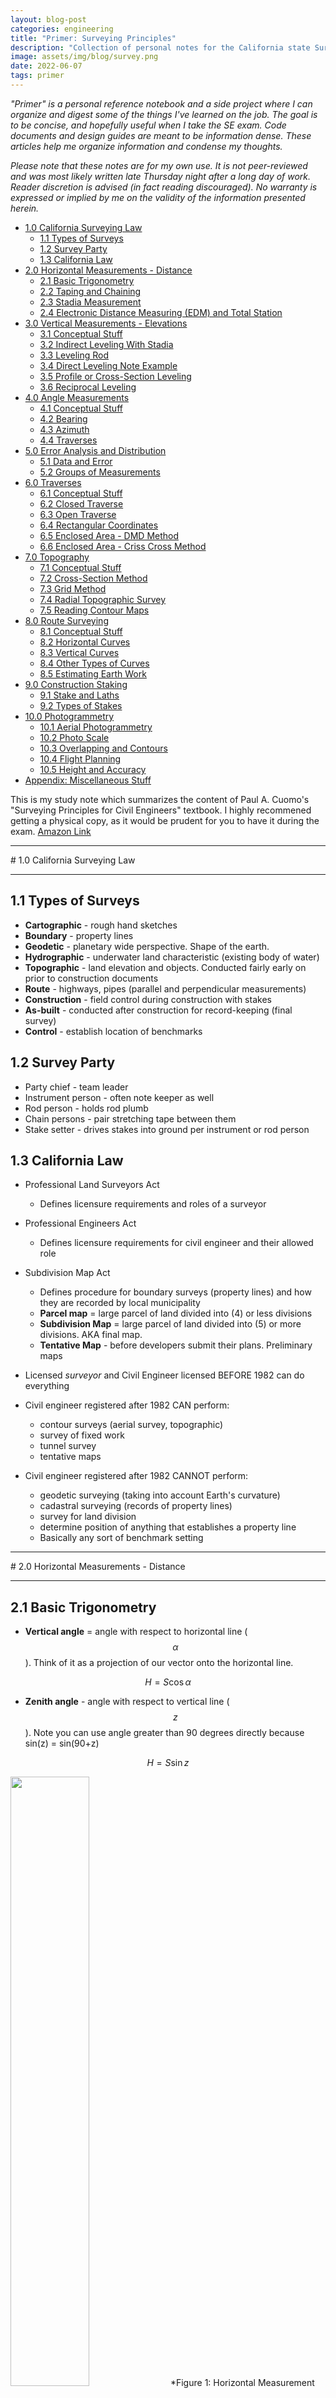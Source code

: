 ```yaml
---
layout: blog-post
categories: engineering
title: "Primer: Surveying Principles"
description: "Collection of personal notes for the California state Survey PE Exam"
image: assets/img/blog/survey.png
date: 2022-06-07
tags: primer
---
```


*"Primer" is a personal reference notebook and a side project where I can organize and digest some of the things I've learned on the job. The goal is to be concise, and hopefully useful when I take the SE exam. Code documents and design guides are meant to be information dense. These articles help me organize information and condense my thoughts.*

*Please note that these notes are for my own use. It is not peer-reviewed and was most likely written late Thursday night after a long day of work. Reader discretion is advised (in fact reading discouraged). No warranty is expressed or implied by me on the validity of the information presented herein.*


- [1.0 California Surveying Law](#10-california-surveying-law)
  * [1.1 Types of Surveys](#11-types-of-surveys)
  * [1.2 Survey Party](#12-survey-party)
  * [1.3 California Law](#13-california-law)
- [2.0 Horizontal Measurements - Distance](#20-horizontal-measurements---distance)
  * [2.1 Basic Trigonometry](#21-basic-trigonometry)
  * [2.2 Taping and Chaining](#22-taping-and-chaining)
  * [2.3 Stadia Measurement](#23-stadia-measurement)
  * [2.4 Electronic Distance Measuring (EDM) and Total Station](#24-electronic-distance-measuring--edm--and-total-station)
- [3.0 Vertical Measurements - Elevations](#30-vertical-measurements---elevations)
  * [3.1 Conceptual Stuff](#31-conceptual-stuff)
  * [3.2 Indirect Leveling With Stadia](#32-indirect-leveling-with-stadia)
  * [3.3 Leveling Rod](#33-leveling-rod)
  * [3.4 Direct Leveling Note Example](#34-direct-leveling-note-example)
  * [3.5 Profile or Cross-Section Leveling](#35-profile-or-cross-section-leveling)
  * [3.6 Reciprocal Leveling](#36-reciprocal-leveling)
- [4.0 Angle Measurements](#40-angle-measurements)
  * [4.1 Conceptual Stuff](#41-conceptual-stuff)
  * [4.2 Bearing](#42-bearing)
  * [4.3 Azimuth](#43-azimuth)
  * [4.4 Traverses](#44-traverses)
- [5.0 Error Analysis and Distribution](#50-error-analysis-and-distribution)
  * [5.1 Data and Error](#51-data-and-error)
  * [5.2 Groups of Measurements](#52-groups-of-measurements)
- [6.0 Traverses](#60-traverses)
  * [6.1 Conceptual Stuff](#61-conceptual-stuff)
  * [6.2 Closed Traverse](#62-closed-traverse)
  * [6.3 Open Traverse](#63-open-traverse)
  * [6.4 Rectangular Coordinates](#64-rectangular-coordinates)
  * [6.5 Enclosed Area - DMD Method](#65-enclosed-area---dmd-method)
  * [6.6 Enclosed Area - Criss Cross Method](#66-enclosed-area---criss-cross-method)
- [7.0 Topography](#70-topography)
  * [7.1 Conceptual Stuff](#71-conceptual-stuff)
  * [7.2 Cross-Section Method](#72-cross-section-method)
  * [7.3 Grid Method](#73-grid-method)
  * [7.4 Radial Topographic Survey](#74-radial-topographic-survey)
  * [7.5 Reading Contour Maps](#75-reading-contour-maps)
- [8.0 Route Surveying](#80-route-surveying)
  * [8.1 Conceptual Stuff](#81-conceptual-stuff)
  * [8.2 Horizontal Curves](#82-horizontal-curves)
  * [8.3 Vertical Curves](#83-vertical-curves)
  * [8.4 Other Types of Curves](#84-other-types-of-curves)
  * [8.5 Estimating Earth Work](#85-estimating-earth-work)
- [9.0 Construction Staking](#90-construction-staking)
  * [9.1 Stake and Laths](#91-stake-and-laths)
  * [9.2 Types of Stakes](#92-types-of-stakes)
- [10.0 Photogrammetry](#100-photogrammetry)
  * [10.1 Aerial Photogrammetry](#101-aerial-photogrammetry)
  * [10.2 Photo Scale](#102-photo-scale)
  * [10.3 Overlapping and Contours](#103-overlapping-and-contours)
  * [10.4 Flight Planning](#104-flight-planning)
  * [10.5 Height and Accuracy](#105-height-and-accuracy)
- [Appendix: Miscellaneous Stuff](#appendix--miscellaneous-stuff)


This is my study note which summarizes the content of Paul A. Cuomo's "Surveying Principles for Civil Engineers" textbook. I highly recommened getting a physical copy, as it would be prudent for you to have it during the exam. [Amazon Link](https://www.amazon.com/Surveying-Principles-Civil-Engineers-2nd/dp/1888577940)





<div style="page-break-after: always;"></div>
<hr>
# 1.0 California Surveying Law
<hr>

## 1.1 Types of Surveys

* **Cartographic** - rough hand sketches
* **Boundary** - property lines
* **Geodetic** - planetary wide perspective. Shape of the earth.
* **Hydrographic** - underwater land characteristic (existing body of water)
* **Topographic** - land elevation and objects. Conducted fairly early on prior to construction documents
* **Route**  - highways, pipes (parallel and perpendicular measurements)
* **Construction** - field control during construction with stakes
* **As-built** - conducted after construction for record-keeping (final survey)
* **Control** - establish location of benchmarks

## 1.2 Survey Party

* Party chief - team leader
* Instrument person - often note keeper as well
* Rod person - holds rod plumb
* Chain persons - pair stretching tape between them
* Stake setter - drives stakes into ground per instrument or rod person


## 1.3 California Law
* Professional Land Surveyors Act
    * Defines licensure requirements and roles of a surveyor
* Professional Engineers Act
    * Defines licensure requirements for civil engineer and their allowed role
* Subdivision Map Act
    * Defines procedure for boundary surveys (property lines) and how they are recorded by local municipality
    * **Parcel map** = large parcel of land divided into (4) or less divisions
    * **Subdivision Map** = large parcel of land divided into (5) or more divisions. AKA final map.
    * **Tentative Map** - before developers submit their plans. Preliminary maps

* Licensed *surveyor* and Civil Engineer licensed BEFORE 1982 can do everything
* Civil engineer registered after 1982 CAN perform:
    * contour surveys (aerial survey, topographic)
    * survey of fixed work
    * tunnel survey
    * tentative maps
* Civil engineer registered after 1982 CANNOT perform:
    * geodetic surveying (taking into account Earth's curvature)
    * cadastral surveying (records of property lines)
    * survey for land division
    * determine position of anything that establishes a property line
    * Basically any sort of benchmark setting












<div style="page-break-after: always;"></div>
<hr>
# 2.0 Horizontal Measurements - Distance
<hr>

## 2.1 Basic Trigonometry

* **Vertical angle** = angle with respect to horizontal line ($$\alpha$$). Think of it as a projection of our vector onto the horizontal line.

$$H = S \cos \alpha$$

* **Zenith angle** - angle with respect to vertical line ($$z$$). Note you can use angle greater than 90 degrees directly because sin(z) = sin(90+z)

$$H = S \sin z$$

<img src="/assets/img/blog/survey1.png" style="width:50%;"/>
*Figure 1: Horizontal Measurement Trigonometry*


## 2.2 Taping and Chaining

* Taping and chaining involves two people measuring horizontal distance with **Gunter's chain (66 ft)** or a steel tape. Try to measure horizontal distance directly without using any trigonometry (use a **plumb bob** for leveling)
* Here are some useful unit conversions:

<img src="/assets/img/blog/survey2.png" style="width:50%;"/>
*Figure 2: Common Unit Conversion*

* **1 m = 3.28 ft**
* **1 mile = 5280 ft**
* **1 hectare = 2.472 acre**
* **1 acre = 43560 ft^2**
* **1 cubic yard = 27 ft^3**
* There are three types of tapes: 1.) add tape, 2.) cut tape, and graduated tape. Their main difference is how the last feet is measured and calibrated (see figure below for an illustration. The rear chain-person holds the roll of tape. The forward chain-person holds near the zero mark.

<img src="/assets/img/blog/survey3.png" style="width:60%;"/>
*Figure 3: Different Type of Tape*


* **Temperature correction** can be applied with the following equation. Let c = the correction amount. **To = standard temperature** = 68<sup>o</sup>>F unless otherwise noted.
    * If T > To, the tape is hot and expanded which reads smaller, c is positive, real distance is actually larger
    * If T < To, the tape is cold and contracted which reads bigger, c is negative, real distance is actually smaller

$$c = (6.45 \times 10^{-6}) (T - T_o) L_{measured}$$

$$T_{true} = T_{measured} + c$$

$$T_{measure} = T_{true} - c$$

* **Tape Sag Adjustment** (always negative - actual length is shorter)
    * w = weight of tape (lbs/ft or kg/m)
    * P = pull force (lbs or kg)
    * Don't forget to divide by length (lbs/ft units!)

$$C_s = \frac{w^2L^3}{24P^2}$$

* **Tape Pull Adjustment**
    * Po = standardized pull tension (usually around 15 lbs)
    * A = cross section area of tape
    * E = elastic modulus of steel (30 000 000 psi)


$$C_p = \frac{(P-P_o)L}{EA}$$


* *When tape is measured at an incline. Make sure to correct for S, before calculating H*
* *Pay attention to units for the pull adjustment! Denominator can stay in inches because in^2 and psi cancels out*
* *For distance measurements exceeding tape length, need to add the adjustment from all measurements. For example, 450 ft, we will have (4) adjustment with 100 ft and (1) adjustment with 50 ft*


## 2.3 Stadia Measurement
* Measuring distance with a lens w/ cross-hair and a rod. Distance can be indirectly deduced by reading the gap between cross-hair. **Usually K = 100 ft and C is 0 ft unless otherwise noted**.

$$distance = KI + C$$

* I is the crosshair reading as illustrated below:

<img src="/assets/img/blog/survey4.png" style="width:70%;"/>
*Figure 4: Stadia Cross Hair*

* **Very rare for reading to be level**, more often you the scope is slanted and need to adjust measurements. Referring to the figure below:

<img src="/assets/img/blog/survey5.png" style="width:90%;"/>
*Figure 5: Inclined Stadia Measurement*

1. Reading line AB = I, which is longer than actual because slanted scope
2. Convert to the effective rod intercept by first determining the vertical angle. **Note how the vertical angle corresponds in the figure above** ($$\alpha$$)

    $$I_1 = I \cos(\alpha)$$

3. Now the actual slanted distance (S) can be determined as we've shown before:

    $$S = K I_1 + c = KI \cos(\theta) + c$$

4. Finally let's convert to horizontal and vertical distance. Note vertical distance is to center of rod reading.

    $$H = S \cos(\alpha) = (KI \cos(\alpha) + c) \cos(\alpha)$$

    $$V = S \sin(\alpha) = (KI \cos(\alpha) + c) \sin(\alpha)$$


## 2.4 Electronic Distance Measuring (EDM) and Total Station

* EDM is essentially the high-tech version of stadia that is superior all around. Distance is measured by measuring wavelength of light as it is reflected. Occasionally, some error adjustment is required:
    * Constant prizm offset. Reduce distanced measured by 30 mm to 40 mm (because of internal reflector distance)
    * Varying atmospheric pressure adjustment (measured in ppm)

$$c = L_{measured} \times \frac{ppm}{1000000}$$

* Total station is the even more advanced version that allows for measurement of all distances and angles. No need to take notes when you have a total station.














<div style="page-break-after: always;"></div>
<hr>
# 3.0 Vertical Measurements - Elevations
<hr>

## 3.1 Conceptual Stuff

* All elevation is measured with respect to a **datum**. In the US, that datum is based on the Mean Sea Level 1929 Adjustment **(MSL29)** and was updated to **NGVD 88**
* Here are some commonly used terminologies:
    * leveling circuit - our instrument which has a telescope for rod readings. Often rotation is restricted to only vertical axis (i.e. always horizontal)
    * (RR) rod reading
    * (HI) instrument height - usually refers to elevation at sightline. But may also refer to height of equipment itself
    * (BS) backsight - RR at the previous point of measurement. **associated with plus (+)**
    * (FS) foresight - RR at the next point of measurement. **associated with minus (-)**
    * (BM) benchmark - a location where we know the exact elevation (serves as control and error correction)
    * (TBM) temporary benchmark - not official, usually used by individuals for temporary purposes
    * (TP) turning point - point whose elevation is determined prior to moving the level
* Our instrument does not have to be placed in line of FS and BS (rotating 180 degree) each time. But our equipment should always be set up with equal distance to BS and FS to minimize curvature, collimation, and refraction errors. **Having equal distance means the error could balance out.**Curvature error arises because the surface of Earth is curved, but our line of sight is straight.
* If the above is not possible (say that places our instrument in the middle of a river), then use **reciprocal leveling**

<img src="/assets/img/blog/survey6.png" style="width:75%;"/>
*Figure 6: Leveling Instrument*

Referring to the figure above, the procedure for leveling is as follows:

1. We know elevation at point X is 100 ft
2. From RR of BS, we read 4.5 ft 
3. => 100 + 4.5 = 104.5 ft is the elevation of HI

    $$HI = elev_{BS} + BS$$

4. Now rotate to the FS, we read RR of FS as 1.5 ft. Subtract this value to get elevation of FS.
5. => 104.5 - 1.5 = 103 ft is the elevation at Y

    $$elev_{FS} = HI - FS$$

6. Move instrument, FS becomes the new BS, repeat until done

* **Precise Leveling** - high order of accuracy. Used to furnish low-order work. Covers large area. More precise equipment is used.

## 3.2 Indirect Leveling With Stadia

* Use stadia as we have seen in the last chapter, but calculate "V" this time. Then add/subtract by given elevation
* Often we need to adjust by add/subtracting rod and instrument height:

<img src="/assets/img/blog/survey6.5.png" style="width:80%;"/>


## 3.3 Leveling Rod

* Rods can extend up to 13 ft, with 0 at the base. There are two types:
    * **self-reading rod** - Philadelphia rod (most popular)
    * **self-reducing rod** - Lenker rod. No notes need to be taken. Set zero at HI. Value increases from top to bottom

Rod can also be made of Invar strip which is the most precise.

<img src="/assets/img/blog/survey7.png" style="width:100%;"/>
*Figure 7: Type of Leveling Rod*

## 3.4 Direct Leveling Note Example
Here is a sample note taken from the field. Note the sequence of calculation and how BS is associated with (+), and FS is associated with (-). Also note the summation check at the end to ensure no adjustment is needed.

<img src="/assets/img/blog/survey8.png" style="width:90%;"/>
*Figure 8: Leveling Note + Error Correction*

$$\sum BS - \sum FS = elev_{start} - elev_{end}$$

$$Error = Field - Actual$$

Negative (-) error means too short. If the summation above does not calculate out, we need to smear the error in the "adjusted elevation column" as shown above.


## 3.5 Profile or Cross-Section Leveling

Involves obtaining elevation along a perpendicular line (used to determine a cross-section). The surveying note will now have a new column for **side shots (SS)**

$$elev_{SS} = HI - SS$$

<img src="/assets/img/blog/survey9.png" style="width:100%;"/>
*Figure 9: Profile Leveling*

Note we can skip the intermediate SS when calculating TP1. Cannot skip if there is a BS recording


## 3.6 Reciprocal Leveling
Occurs when instrument cannot be placed equi-distance between FS and BS (such as in the middle of a river). We are essentially averaging out the error.

Calculate ELEV with instrument 1, calculate ELEV with instrument 2. Average the results.

<img src="/assets/img/blog/survey10.png" style="width:100%;"/>
*Figure 10: Reciprocal Leveling*














<div style="page-break-after: always;"></div>
<hr>
# 4.0 Angle Measurements
<hr>


## 4.1 Conceptual Stuff

* Three types of angle measurements. Internal and exterior angle are shown below. Deflection angle is how much the equipment has rotated.

<img src="/assets/img/blog/survey11.png" style="width:90%;"/>
*Figure 11: Types of Angle Measurements*


## 4.2 Bearing

* **Bearing** = angle with respect to 4 quadrants. The reference **meridian** is usually North. The format of a bearing measurement is usually in the form of (North or South)(rotate toward)(West or East)(e.g. N35<sup>o</sup>>E)
* Interestingly, these quadrants are different from standard mathematics
* **Reverse bearing** = The bearing that is parallel but points in the opposite direction is called a 
* Read questions carefully:

$$Bearing_{BA} \neq Bearing_{AB}$$


<img src="/assets/img/blog/survey12.png" style="width:70%;"/>
*Figure 12: Bearing Angles*

* The reference meridian can be of three types:
    * True - parallel to line drawn from north pole to south pole. Same everywhere on Earth at any point in time
    * Magnetic - taken by compass. Not equal to true meridian! Magnetic pole is constantly changing and depends on where you are on Earth
    * Grid - An imaginary grid is superimposed on to a map. Angle references this grid
* **Magnetic declination** is the difference between True meridian and Magnetic meridian
    * **Agonic line** = Line where magnetic meridian = true meridian
    * **Isogonic line** = The "topographic" line that shows the same magnetic declination is called 

declination = angle from TRUE to MAG

$$TRUE = MAG + DECLINATION$$

<img src="/assets/img/blog/survey13.png" style="width:50%;"/>
*Figure 13: Isogonic Contours*


## 4.3 Azimuth

* Azimuth is a measurement that starts North and rotates **CLOCKWISE** ranging from 0 to 360 degrees.

<img src="/assets/img/blog/survey14.png" style="width:50%;"/>
*Figure 14: Azimuth*

* Same as above, Azimuth can either be 1.) true, 2.) magnetic, or 3.) grid.
* A common mistake is thinking 90 degrees = 180 degrees...


## 4.4 Traverses

* Traversing is the task of relating points through angles and distances. There is **Open Traverse** and **Closed Traverse**


<img src="/assets/img/blog/survey15.png" style="width:70%;"/>
*Figure 15: Open and Closed Traverse*


* For closed traverse, the internal angles must add up to the following where n = number of legs (e.g. triangle = 3)

$$\sum \theta_{interior} = (n-2)(180)$$

We will discuss traverses in detail in Chapter 6.

$$\sum \theta_{exterior} = 360N_{angle} - \sum \theta_{interior}$$
















<div style="page-break-after: always;"></div>
<hr>
# 5.0 Error Analysis and Distribution
<hr>

It is impossible to measure things exactly without error. Sources of error can be systematic or random. Here is a list of potential sources:

* Procedure shortcomings
* Care exercised by surveyor
* Equipment calibration frequency
* Weather

**Level of Accuracy** is the measure of uncertainty regarding the survey overall. For any survey, you can exercise an extreme amount of care. In order to establish uniformity and prevent oversurveying (and reduce cost), Caltrans Survey Manual provides detailed specifications for classification of accuracy

<img src="/assets/img/blog/survey16.png" style="width:90%;"/>
*Figure 16: Caltrans Accuracy Standards*

Higher order survey is more accurate, but also take longer and is more costly.

* Accuracy => how close your observed value is to the true value
* Precision => how close together your repeated measurements are to each other (could be precise but inaccurate)



## 5.1 Data and Error

The figure below shows some example angle measurements.

<img src="/assets/img/blog/survey17.png" style="width:60%;"/>
*Figure 17: Error in Measurements*

* **Mean** of the measurements can be calculated as shown:

    $$\mu = \frac{\sum X_i}{N}$$

    * Where $$X_i$$ is the sum of all measurements, N is the number of measurements
    * For multiple angle measurements, simply average the seconds if degree and minute is unchanged.
    * Otherwise, add degree, minute, second separately, then use calculator function to automatically aggregate them. In the example above => 1600 degrees, 240 minutes, 579 seconds, then convert => (1604,9,39)

* **Residual** is the difference between each measurement and the mean (note that residual can be negative). Also sometimes referred to as deviation.

    $$r = X_i - \mu $$

* **Standard Deviation** is a measure of dispersion of data (how flat the bell curve is). One standard deviation of the mean value contains 68.27% of the sample. Variance is defined as $$\sigma^2$$

    $$\sigma = \pm \sqrt{\frac{\sum r^2}{N-1}}$$


<img src="/assets/img/blog/survey18.png" style="width:50%;"/>
*Figure 18: Standard Deviation*

* **Standard Error of the Mean** is a measure of uncertainty regarding the mean and is calculated as a function of sample size and standard deviation. If our sample is the entire population, then the standard error of the mean is zero. Smaller sample size = more uncertainty, and vice versa.

    $$\sigma_m = \pm \frac{\sigma}{\sqrt{N}}$$

    * In the example above, we had 16 measurements and the standard error of the mean is $$\pm 1$$", which means our average value is about 1" plus or minus from the true value. If we made 1,000,000 measurements, we would get even closer to the true value
    * This is what we usually referred to when we say we are uncertain to $$\pm x$$"


## 5.2 Groups of Measurements

Say you have a traverse with 4 courses. Each course you took 20 measurements. In this case:

* Number of groups = 4
* N of each group = 20

The total standard deviation of the entire group is calculated as:

$$\sigma_{sum} = \pm \sqrt{\sigma_1^2 + \sigma_2^2 + \sigma_3^2 + ... + \sigma_n^2}$$

For example, 

$$(10 \pm 0.05) + (15 \pm 0.01) = (25 \pm \sqrt{0.01^2 + 0.05^2})$$


<u>Example 1:</u> A party chief and his chainman can read the tape end to $$\pm 0.01$$ ft with a 100 ft tape. What is the uncertainty in a 1000 ft distance measurement? Note that each tape reading occurs "twice" (one at each end)

* Note that if $$n = 1$$, then $$\sigma_m = \sigma = \pm 0.01$$ ft
* But since the tape reading rely on two readings, the standard deviation needs to be modified slightly: $$\sigma_m = \pm 0.01$$ ft and $$n = 2$$, thus $$\sigma = \sigma_m \sqrt{n} = \pm 0.014$$ ft
* For a series of 10 grouped measurements: $$\sigma_{sum} = \sqrt{0.014^2 \times 10} = \pm 0.04$$ ft

<u>Example 2:</u> Three distance segments measured had uncertainty of +-0.05 ft. Another four distance segments measured had uncertainty of +- 0.1 ft. What is the total uncertainty in the seven segments?

$$\sigma_{sum} = \sqrt{ 0.05^2 \times 3 + 0.1^2 \times 4  } = \pm 0.218 ft$$


<u>Example 3:</u> Error of computing an area. Let L and W be the length of width of a rectangle

$$error = \pm \sqrt{L^2 e_L^2 + W^2 e_W^2}$$















<div style="page-break-after: always;"></div>
<hr>
# 6.0 Traverses
<hr>

## 6.1 Conceptual Stuff

Traverse is simply measuring distance and angles. Here are some definitions that you should know:

* **bearings** - horizontal angle measured
* **headings** - horizontal distance measured
* **Course or Leg** - course or leg of a traverse is described by a distance and an angle. The angle may be provided in bearing or azimuth

<img src="/assets/img/blog/survey19.png" style="width:45%;"/>
*Figure 19: Course or Leg*

* **Departure** - change in X-direction
* **Latitude** - change in Y-direction

<img src="/assets/img/blog/survey20.png" style="width:45%;"/>
*Figure 20: Departure and Latitude*


Here is a tip for quicker angle calculation. Think of cosine as projection. Since bearing is always provided with respect to vertical axis (N-S), the following always holds true:

$$latitude = \Delta Y = L \cos(\alpha)$$

$$departure = \Delta X = L \sin(\alpha)$$

Also make sure you assign the correct sign(+,-). If using azimuth, the sign is automatically taken care of.

Given departure and latitude, the overall course length can be calculated using Pythagorean Theorem (easiest), or any trig ratios (sin/cos/tan). This is called **inversing** the course.

$$L = \sqrt{\Delta X^2 + \Delta Y^2}$$


## 6.2 Closed Traverse

Closed traverse involves several courses that ultimately return to the starting point. The algebraic sum of departure and latitude should be zero. But this will never be the case no matter how careful the surveys performed. Error correction will need to be performed.

<img src="/assets/img/blog/survey21.png" style="width:90%;"/>
*Figure 21: Closed Traverse Notes Example*

The procedure for balancing a closed traverse is lengthy and involves 1.) first balancing bearing angle with interior angle 2.) then balancing departure and latitude, 3.) then balancing bearing angle again along with length based on adjusted dep. and lat. The procedure is as follows:

1. First balance the interior angles $$(n-2)\times 180^o$$
2. Revise bearing of each course based on adjusted interior angle (*adjusted bearing*)
3. Compute departure and latitude based on adjusted bearing (*uncorrected dep. & lat. based on adjusted bearing in the previous step*)
4. Compute error in departure (dx) and latitude (dy)
5. Adjust departure and latitude using compass rule (*adjusted dept. & lat.*)
6. Finally recalculate length and bearing angle with the adjusted departure and latitude (*length and bearing recalculated*)


There are three methods for error adjustment of closed traverses:

1. **transit rule** - adjustment in proportion to latitude. Use when angular measurement is considered more reliable

    $$C_x = \frac{lat_i}{\sum |lat_i|} \times dx$$

    $$C_y = \frac{lat_i}{\sum |lat_i|} \times dy$$

2. **compass rule** - adjustment in proportion to leg distance. Use when angular and linear measurements have equal reliability. Regarded as superior to transit rule.

    $$C_x = \frac{l}{L} \times dx$$

    $$C_y = \frac{l}{L} \times ly$$

    where:
    * "l" here is the length of a single course. NOT cumulative as was the case for open-traverse correction
    * "L" is the total length of traverse (perimeter)
    * "dx" and "dy" are the errors in dep. and lat.

3. **method of least square** - can be used in all cases and utilizes curve fitting. Mostly done through computer software. Too tedious by hand



To illustrate this process, we will do an example. Balance the following closed traverse with compass rule:

<img src="/assets/img/blog/survey22.png" style="width:50%;"/>
*Figure 22: Example Problem for Closed Traverse*

1. Balancing interior angle

    <img src="/assets/img/blog/survey22-1.png" style="width:65%;"/>

2. Adjust interior angle

    <img src="/assets/img/blog/survey22-2.png" style="width:65%;"/>

3. Compute new bearing based on adjusted interior angle

    <img src="/assets/img/blog/survey22-3.png" style="width:100%;"/>

4. Compute latitude and longitude based on bearing in step 3

    <img src="/assets/img/blog/survey22-4.png" style="width:90%;"/>

5. Calculate total and relative closure error

    <img src="/assets/img/blog/survey22-5.png" style="width:75%;"/>

6. Use Compass Rule to get adjusted lat. & dep. (Measured - True). Negative means too short.

    <img src="/assets/img/blog/survey22-6.png" style="width:90%;"/>

7. Recalculate final length and bearing angle

    <img src="/assets/img/blog/survey22-7.png" style="width:90%;"/>


## 6.3 Open Traverse

Open traverse does not start and end at the same location. It can be balanced only if the start and end points are known.

<img src="/assets/img/blog/survey23.png" style="width:45%;"/>
*Figure 23: Open Traverse*

The adjustment procedure is as noted:

1. Calculate the difference between calculated and known coordinates (dx, dy)
2. Compute total and relative error of closure

    $$d_{total} = \sqrt{dx^2 + dy^2}$$

    $$d_{relative} = \frac{d_{total}}{L}$$

3. Correction to departure is calculated as:

    $$C_x = \frac{l}{L} dx$$

4. Correction to latitude is calculated as:

    $$C_y = \frac{l}{L} dy$$

    where:

    "l" is the **cumulative** distance from the beginning point
    
    "L" is the total traverse distance

5. Correct the northings (Y-axis) based on the above equations
6. Correct the eastings (X-axis) based on the above equations
7. Compute the adjusted rectangular coordinates (pay attention to signs)
8. Adjust the length and bearing of each course accordingly based on the adjusted grid

$$\alpha = tan^{-1} (\frac{x_2 - x_1}{y_2 - y_1})$$

$$L = \sqrt{(x_2 - x_1)^2 + (y_2 - y_1)^2}$$



## 6.4 Rectangular Coordinates

Often, a coordinate (x,y) is assigned to the starting point. From the departure and latitude measurements, the coordinate of every other point can be determined. The process is simple but pay attention to signs! And:

$$departure = \Delta X$$

$$latitude = \Delta Y$$



## 6.5 Enclosed Area - DMD Method

Closed traverses must be balanced before calculating its area. The most common method is called **Double Meridian Distance** (DMD) method. Area is calculated by summing the product of latitude and DMD for each course.

$$A = \frac{\sum lat_i \times DMD_i}{2}$$

* Reference meridian (a vertical line) is drawn at the most westerly point
* Meridian Distance (MD) is the distance between this vertical line, to the mid point of any course. Refer to the figure below
* Make sure to calculate DMD for each course separately to avoid having error propagate through your calculation
* Divide by 43560 to convert from ft2 to acres

<img src="/assets/img/blog/survey24.png" style="width:95%;"/>
*Figure 24: DMD Method for Calculating Enclosed Area*


## 6.6 Enclosed Area - Criss Cross Method

Another more numerically convenient way of calculating enclosed area is the Criss Cross Method. But we need to get the grid (x,y) coordinates first before we can use this method. An example of this method is shown below.

<img src="/assets/img/blog/survey25.png" style="width:95%;"/>
*Figure 25: Criss Cross Method for Calculating Enclosed Area*

A couple of COMMON ERRORS when applying criss-cross method
* Repeat the first point!
* Notice that "y" is on the first column
* Remember to divide by 2
* Translate all points to the top right quadrant before computing










<div style="page-break-after: always;"></div>
<hr>
# 7.0 Topography
<hr>

## 7.1 Conceptual Stuff

* **Topography** - process of mapping elevations and physical features of a site in plan view. Also sometimes include annotations of natural or man-made features
* **Horizontal Control** - known point of line such as property line, centerline of highway, streets, etc.
* **Vertical Control** - known elevation/datum. Usually use the National Vertical Geodetic Datum (NVGD 1929) or the North American Vertical Datum of 1988 (NAVD 88)
* Four methods:
    1. Cross-section method - great for roads
    2. Grid method - great for contour
    3. Radial method - great for single point of interest
    4. Radiation method - fastest

There is also photogrammetry which involve aerial photos. We will discuss this further in future chapters.


## 7.2 Cross-Section Method

* Mostly used for roads. Cross sections for elevations are taken at right angles (offset lines). Refer to the figure below. 

<img src="/assets/img/blog/survey26.png" style="width:100%;"/>
*Figure 26: Cross Section Method*

* Baseline (horizontal control) is usually the proposed centerline of a road or highway. Features and other point of interest are fully described in terms of:
    * vertical (its elevation)
    * horizontal (station along baseline + offset distance to feature)


## 7.3 Grid Method

* Method involves superimposing a grid onto an area of interest (divided into series of square regions). Refer to the figure below.

<img src="/assets/img/blog/survey27.png" style="width:80%;"/>
*Figure 27: Grid Method*

* Determine elevation at every intersection point. Then enter the data into a software to generate contour plot


## 7.4 Radial Topographic Survey

* Method commonly used to map a special point of interest. Start at a known point/elevation. Use stadia or total station an traverse to point of interest.


## 7.5 Reading Contour Maps

* Contour maps show lines of equal elevation
* The direction of a contour at any point is at right angles to the direction of steepest slope
* Contour lines cannot cross each other
* Slope (or gradient) can be determined by dividing elevation change by horizontal distance:

$$slope = \frac{\Delta elev}{\Delta x}$$

* Profile is kind of like a section cut on the contour:

<img src="/assets/img/blog/survey28.png" style="width:50%;"/>
*Figure 28: Contour Profile*

The figure below shows some of the common features of contour plot that you should recognize.

<img src="/assets/img/blog/survey29.png" style="width:100%;"/>
*Figure 29: Common Contour Features*














<div style="page-break-after: always;"></div>
<hr>
# 8.0 Route Surveying
<hr>

## 8.1 Conceptual Stuff

Route surveying usually involve two types of curves:
* **Horizontal curves** - curves in direction (e.g. ramps of highway or bridge)
    * mathematically circular
    * straight portions are called **tangents**
* **Vertical curves** - changes in elevation and slope
    * mathematically equal-tangent-parabolic
    * curve can be sag or crest

<img src="/assets/img/blog/survey29.1.png" style="width:50%;"/>


## 8.2 Horizontal Curves

Equation and elements of a circular horizontal curve is shown below:

<img src="/assets/img/blog/survey30.png" style="width:100%;"/>
*Figure 30: Horizontal Curve*

Notations:
* C = long chord length from start to finish (straight line)
* D = degree of curvature
* E = external distance
* I (or $$\Delta$$) = interior angle, intersection angle
* I/2 = full deflection angle for the long chord
* L = length of curve
* M = middle ordinate
* PC (or TC or BC) = START. point of curvature, tangent-to-curve, beginning-of-curve
* PI (or V) = point of intersection, vertex, intersection of tangents
* POC = any point on the curve
* PT (or CT or EC) = END. point of tangency, curve-to-tangent, end of curve
* R = radius of curve
* T = tangent distance. Semi-tangent. (see diagram)


<u>Degree of Curvature</u>

Degree of curvature (D) is a measure of rate of change of rotation. Usually it is stated mathematically as 1 over radius of curvature:

$$\kappa = \frac{1}{\rho}$$

However, we like to express curvature as "degree per station" rather than per feet. Note how there is a direct relationship between D and R (knowing one automatically reveals the other)

$$D = \kappa = \frac{100 ft}{R} [radian]$$

$$D = \frac{5729.6^o}{R} [degrees]$$

For railroad projects with very large radius, the chord basis may be preferred:

$$sin(\frac{D}{2}) = \frac{50 ft}{R}$$


<u>Deflection Angle</u>

In the process of laying out a road, construction stakes must be installed at BC and EC and along the road at full stations (sometimes half if turn is sharp). 

**Deflection angle** is defined as the angle between the tangent and a chord (see figure below for clarification)

<img src="/assets/img/blog/survey31.png" style="width:50%;"/>
*Figure 31: Deflection Angle*

* $$\alpha$$ in the figure above is I, but could actually be any point on the curve
* $$\beta$$ is another useful geometric property to keep in mind

In essence, what we want is for any two points on a curve, how much should we turn? And what is the arc length between them?

<img src="/assets/img/blog/survey32.png" style="width:50%;"/>
*Figure 32: Deflection Angle Between Any Two Points*

The deflection angle ($$\delta$$) between point A and B is simply the arc length divided by the radius divide by 2:

$$\alpha = \frac{(AB)_{arc}}{R} [radians]$$

$$\alpha = \frac{(AB)_{arc}}{R} \times \frac{180}{\pi} [degrees]$$

$$\delta = \alpha /2$$

The chord length between point A and B:

$$(AB)_{chord} = 2 R sin(\delta)$$

The deflection angle per full station can be calculated as:

$$\delta = \frac{1}{2} \times \frac{100 ft}{R} [radians]$$

$$\delta = \frac{1}{2} \times \frac{100 ft}{R} \times \frac{180}{\pi} [degrees]$$

Another useful parameter is deflection angle per foot. To get the deflection angle at any station, simply multiply this value by the distance from BC to the point under consideration:

$$\delta /ft = \frac{I/2}{L}$$


From this exercise, we can sight the entire curve at BC by specifying how much to turn, and the corresponding chord distance.


<u>Tangent Offset</u>

Tangent offset can be calculated via the following

<img src="/assets/img/blog/survey33.png" style="width:75%;"/>
*Figure 33: Tangent Offsets*


## 8.3 Vertical Curves

Vertical curves are used to transition between grades. They can be symmetric or asymmetric.

<img src="/assets/img/blog/survey34.png" style="width:100%;"/>
*Figure 34: Vertical Curves*

Notations:
* BVC, PVC = beginning of curve
* EVC, PVT = end of curve
* g1 = starting grade (%)
* g2 = ending grade (%)
* L = HORIZONTAL length of curve
* M = middle ordinate (usually very small)
* V, PI, PVI = vertex point

Since the grade typically very small. The chord distance (BVC to V and V to EVC) is essentially equal to the length of the curve.

Elevation of every point on the curve can be defined using a parabolic equation. A parabolic curve is completely defined by two grades and a horizontal length.

$$r = \frac{g_2 - g_1}{L}$$

$$y_{elev} = (r/2)x^2 +g_1 x + y_{BVC}$$

$$x_{crit} = \frac{-g1}{r}$$

$$M = \frac{|g_1-g_2| L}{8}$$

Units for length in stations (**sta**):
* $$g_1, g_2$$ is in whole percents (e.g. 2, -1.5)
* $$L, x$$ is in stations (e.g. 5.0, 6.5, 10.0)
* $$y_{BVC}$$ elevation is in feet

Units for length in feet (**ft**):
* $$g_1, g_2$$ is in decimals (e.g. 0.02, -0.015)
* $$L, x$$ is in ft (e.g. 500, 650, 1000)
* $$y_{BVC}$$ elevation is in feet

If elevation at PVI is given, can simply use the straight grade lines to back-calculate elevation at BVC or EVC. Length to BVC or EVC is usually taken to be equidistant. Remember station is in horizontal distance.

$$y_{BVC} = y_{PVI} + g_1 L_1$$

If the curve is not symmetric, you may need to solve the length of curve on either side of PVI first:

<img src="/assets/img/blog/survey35.png" style="width:50%;"/>
*Figure 35: Solving for BVC and EVC Location Given Different Slopes*

A spreadsheet table could be set up to organize calculation:

<img src="/assets/img/blog/survey36.png" style="width:50%;"/>
*Figure 36: Vertical Curve Elevation Calculation Table*

Sample calculation for sta unit:

$$456.08 = (0.625/2)(3.5)^2 - (1.5)(3.5) + 457.5$$

Sample calculation for feet unit:

$$456.08 = (0.0000625/2)(350)^2 - (0.015)(350) + 457.5$$



## 8.4 Other Types of Curves

* **Compound Horizontal Curve** - two horizontal curve of different radius that lie on the same tangent. Analyze as two separate curves. All previous equations apply

<img src="/assets/img/blog/survey36.1.png" style="width:50%;"/>

* **Reverse Horizontal Curve** - same as above but the second curve flips curvature

<img src="/assets/img/blog/survey36.2.png" style="width:50%;"/>

* **Spiral Horizontal Curve** - Used to produce gradual transition from tangent to circular

<img src="/assets/img/blog/survey36.3.png" style="width:50%;"/>

  * TS = tangent to spiral
  * LS = length of spiral
  * SC = spiral to circle
  * $$\theta_s$$ = interior angle of spiral
  * D = curvature of circle
  * Length of spiral recommended to be a function of approach speed of vehicles. V is in mph, R is in feet

$$LS = \frac{1.6 (V)^3}{R}$$

  * LS can also be calculated as:

$$LS = \frac{100 \theta_s}{D/2}$$

  * Deflection angle for setting out the spiral can be calculated as:

$$\alpha = \frac{\theta_s}{3} \times (L/LS)^2$$

* **Asymmetrical Vertical Curve** - tangents are not equal. Analyze as two separate curves joined at the point of compound vertical curve (PCVC). Refer to page 67 of Cuomo text for more information and equations.

<img src="/assets/img/blog/survey36.4.png" style="width:50%;"/>



## 8.5 Estimating Earth Work

There are two common methods for estimating amount of soil to be cut or filled between stations. Remember to divide by 27 to convert to cubic yards.

$$\frac{1 \; yd^3}{27 \; ft^3}$$

<u>Average End Method</u>

<img src="/assets/img/blog/survey37.png" style="width:40%;"/>
*Figure 37: Earthwork Calculation Cross Section Area*

Conservative and quick method. Usually over-estimates the soil. Essentially average the two end areas multiply by length.

$$V = \frac{A_1 + A_2}{2} \times L \; [ft^3]$$

In some cases, one of the end area could be 0 which results in a pyramid rather than a prism. Use this formula instead if that is the case:

$$V = \frac{A_{base}}{3} \times L \; [ft^3]$$

<u>Prismoidal Method</u>

<img src="/assets/img/blog/survey38.png" style="width:100%;"/>
*Figure 38: Prismoidal Method*

If the ground is very irregular, or the two end areas differ drastically, the prismoidal method could be better. Essentially we interpolate a cross-section between the two ends, and a weighted average is taken. Usually produces smaller volume than average-end method.

$$V = \frac{A_1 + 4A_m + A_2}{6} \times L \; [ft^3]$$

















<div style="page-break-after: always;"></div>
<hr>
# 9.0 Construction Staking
<hr>

## 9.1 Stake and Laths

Stakes are placed by surveyor to guide contractors in laying out the construction project. 

* A topographic survey must be performed prior to staking to establish horizontal and vertical datum
* In some cases, construction staking is critically important:
    * Determining earthwork quantities. Need to ensure correct vertical measurement. Very expensive mistake...
    * Determining elevation for drainage devices. Mistake in staking for concrete gutter (which only has 0.25% slope) could lead to inadequate drainage

Stakes are usually small 1" by 2" spikes that is drilled into the ground.

Laths are the actual poles containing information. They are about 2" by 36" in dimension.

<img src="/assets/img/blog/survey39.png" style="width:40%;"/>
*Figure 39: Stake and Lath*

Fundamentally, the goal of construction staking is simple. Present information on a stick in the most concise and terse way possible. You should be familiar with some short-hands but in general just know there are often deviations from common practice and this isn't exactly a science.

Some possible information shown on a stake (not exhaustive at all)
* Station or line - horizontal location of the stake (e.g. 25+00, property line)
* Offset - some stakes must be offset from the actual location because it would otherwise impede construction (e.g. 3.00 to curb face, 10 to cl pipe)
* Cut (C) or fill (F) - indicates whether to excavate or fill or keep as is (grade) (e.g. C 1.75 to top of curb, F 1.96 to top of wall)
* Elevation - Elevation at top of stake is marked on the lath (e.g. elev = 123.76)


## 9.2 Types of Stakes

<u>Slope Stakes</u>

* Slope stakes - used to indicate earthwork involved in creating a nice slope. Here are some example interpretations:

<img src="/assets/img/blog/survey40.png" style="width:100%;"/>
*Figure 40: Reading Slope Stakes*

Some definitions:
* **Toe** - bottom of slope
* **Top** - top of slope
* **Catch Point** - where slope intersect with existing ground
* **Hinge Point** - Upper or lower limit of the slope, usually shoulder of a road (see next figure for illustration)
* **Slope Ratio** - HORIZONTAL:VERTICAL
* **RPSS** - reference point slope stake. The offset stake

<img src="/assets/img/blog/survey41.png" style="width:100%;"/>
*Figure 41: Some Slope Definitions*



<u>Other Types of Stakes</u>

* Contour stakes - Used to demarcate contour lines
* Rough grade stakes - Used to control dirt grade. Not very important and is only good to nearest 0.10 ft 
* Blue tops - Stakes set at a predetermined elevation. Also called "finished grade stakes"
* Building layout stakes - Offset stakes used to demarcate building footprint
* Sewer or storm drain stakes - Offset stake to demarcate sewer or storm drain lines. Usually offset by about 10 ft. Otherwise could be damaged or moved during construction
* Wall stakes - Offset stake used to demarcate retaining wall
* Curb stakes - Offset stake for curbs. Usually smaller offset (3 ft) and placed fairly close to each other (25 ft maybe closer for tighter bends). They are a drainage device so care must be taken
* Catch basin (manhole) stakes - Offset stakes. Again must take extreme care because it is a drainage device and portions of it is cast monolithically with the curb

























<div style="page-break-after: always;"></div>
<hr>
# 10.0 Photogrammetry
<hr>

## 10.1 Aerial Photogrammetry

Aerial photogrammetry involves taking measurements of site using photos taken on an airplane. Result is a topographic map with contours, elevations, and features.

* Since multiple photographs must be taken, they need to be stitched together (known as a stereo photo)with a **stereoplotter**
* Therefore, photos must overlap a specific amount. Overlapping photographs are called **models**

In order have proper map scale. A series of control network should be established on the ground. 
* Minimum of (3) vertical control, and (2) horizontal control. Suggest using (5) each for redundancy
* Control point is known as a **monument** and should be large and clear. Usually a large cross painted on the ground. Length of cross hair should be at least 1/1000. So for a 1:7200 scale => 7.2 ft

<img src="/assets/img/blog/survey42.png" style="width:50%;"/>
*Figure 42: Control Point Cross Hair*

* Alternatively, can avoid control point by using existing landmarks such as curbs, sidewalks, prominent rocks, etc. This is called **post-marking**.


## 10.2 Photo Scale

Scales are expressed in two forms. Note that the two are equivalent. Convert feet to inches to go between the two.
* 1 in = 250 ft
* 1:3000

Scale of the photo (S) is dependent on two factors:
* Camera focal length (F)
* Flight altitude (H)

<img src="/assets/img/blog/survey43.png" style="width:50%;"/>
*Figure 43: Photo Scale in Aerial Photogrammetry*

For most project, camera focal length is fixed (typically 6 in focal length with 93 degrees field of view). Thus the variable is flight height (H).

$$H = \frac{f}{S}$$

Pay attention to the units!



## 10.3 Overlapping and Contours

To stitch two photos together, an object must show up in at least two photos (i.e. overlap). How much overlap should be provided? The common practice is to use the **neat model** which provides:

$$\mbox{forward overlap} = 60 \% $$

$$\mbox{side overlap} = 30 \% $$

<img src="/assets/img/blog/survey44.png" style="width:100%;"/>
*Figure 44: Model Coverage*

For a 9"x9" photograph, the coverage provided by neat model is:

$$(9 in)(0.4) = 3.6 \mbox{in forward} = 4320 ft$$

$$(9 in)(0.7) = 6.3 \mbox{in side} = 7560 ft$$

$$coverage = 749.8 \; acre$$

A **intervalometer** is used to automatically trigger the camera at pre-determined intervals.


At the start of most projects, the designers must provide a desired map scale (S) and **contour interval (CI)**. Tighter CI usually means more detail is desired. The ratio between flying altitude and CI is known as **C-factor**

$$\mbox{C-factor} = \frac{H}{CI}$$

Or CI and C-factors are given and you need to find the flying height. Then knowing the focal length, we can calculate the photo scale.

$$H = CI \times \mbox{C-factor}$$

$$S = \frac{f}{H}$$

There is another factor called the **D-factor** which is just the ratio of photo scale to map scale. Most plotters have a D factor between 5 to 8.

$$\mbox{map scale} = \frac{S}{\mbox{D-factor}}$$



## 10.4 Flight Planning

<img src="/assets/img/blog/survey45.png" style="width:50%;"/>
*Figure 45: Flight Planning*

In the project area shown above, set up required flight information given the client wants 4 ft contours. The plotter will have a C-factor of 1500. Camera will have focal length of 6 in:

1. Determine flying height (H)

    $$H = CI \times \mbox{C-factor} = (4)(1500) = 6000 ft$$

2. Determine photo scale (S)

    $$S = \frac{f}{H} = \frac{6 in}{6000 ft} \rightarrow \mbox{1 in = 1000 ft} \rightarrow \mbox{1:12000}$$

3. Determine side and forward coverage using neat model:

    $$\mbox{forward coverage} = (9 in)(40 \%) = 3.6 \mbox{ in per photo}$$

    $$\mbox{forward coverage} = (3.6 in)(1000 ft/in) = 3600 ft$$

    $$\mbox{side coverage} = (9 in)(70 \%) = 6.3 \mbox{ in per photo}$$

    $$\mbox{side coverage} = (6.3 in)(1000 ft/in) = 6300 ft$$

4. Determine number of flight lines => 2 lines

    $$N_{line} = \frac{width}{coverage} = 10560/6300 = 1.7 = 2.0$$

5. Determine number of models along each line => 6 models

    $$N_{model} = \frac{length}{coverage} = 21120/3600 = 5.9 = 6.0$$

    In total, there will be 12 models required

6. Determine total number of photos required which is 1 more per line for stereoscopic coverage:

    $$N_{photos} = ({N_{model}}+1)(N_{line}) = (7)(2) = 14 \mbox{photos required}$$




## 10.5 Height and Accuracy

Photogrammetrist will plan a **control scheme**, which is the ideal location to place monuments. 

<img src="/assets/img/blog/survey46.png" style="width:50%;"/>
*Figure 46: Placement of Control Points*


The flying height we calculated before (H) is the **height above mean terrain (AMT)**. Another useful height to calculate is the **height above sea level (ASL)**:

$$ASL = AMT + \mbox{elevation of mean terrain from sea level}$$

The following standards of accuracy must be met when using aerial photogrammetry: (note: compare scale by just using the decimal representation)
* Horizontal (Remember to multiply by map scale):
    * S>1/2000, 1/50 of an inch error in not more than 10% of points tested
    * S<1/2000, 1/30 of an inch error in not more than 10% of points tested
* Vertical:
    * Contour - half contour interval error in not more than 10% of points tested
    * Spot elevation - 90% of all spot elevation shall be accurate to within 1/4 of contour interval












<div style="page-break-after: always;"></div>
<hr>
# Appendix: Miscellaneous Stuff
<hr>

## Angle Conversion

* Degree, Minute, Seconds Formula. Use built-in calculator function instead of calculating manually

$$decimal = degree + minute/60 + second/3600$$

* To convert the other way, for example 58.666 degrees:
    * 58 degrees
    * 0.666*60 = 39.96, round down to 39 minute
    * (0.666 - 39/60 ) * 3600 = 57.6, round to 57 seconds
    * 58 degrees, 39 minutes, 57 seconds


## Unit Conversion
* 1 acre = 43560 ft^2
* 1 cubic yard = 27 ft^3


## Geometric Area Calculations:

Area of triangle calculation, height does not need to reside within triangle:

<img src="/assets/img/blog/survey102.png" style="width:40%;"/>

Area of triangle given 3 sides:

<img src="/assets/img/blog/survey104.png" style="width:100%;"/>

Sine and Cosine Law:

<img src="/assets/img/blog/survey101.png" style="width:70%;"/>

Area of Trapezoid:

<img src="/assets/img/blog/survey103.png" style="width:50%;"/>


## Things From Practice Problems:
* For short distances, tape is preferred over total station.
* For aerial photos with redundant controls, use method of least square to get scale
* Position of control point in aerial photos depend on CI and position of photo. They are usually placed at side overlaps
* **robotic total station** - tracks prism automatically and can be operated by one person
* **RTK GPS** - real time kinematic GPS. Can be operated by one person via rover receiver 
* **invar strip** - used to achieve highest precision in leveling
* Need 4 satellite above to get GPS coordinate
* Angular resolution looking through a scope can be calculated as:

$$tan(\alpha) = \frac{\Delta RR}{H}$$

* **Transits** are old instruments used to measure horizontal distance and vertical angle, but read from a vernier scale (caliper)
* **CORS point** - permanently recording GPS station
* Extending a straight line with theodolite is best done with a **double transit**
* **two-peg test** - is used to determine mislevelment of line of sight of the leveling device